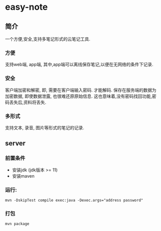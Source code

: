 # easy-note

## 简介
一个方便,安全,支持多笔记形式的云笔记工具.
### 方便
支持web端, app端, 其中,app端可以离线保存笔记,以便在无网络的条件下记录.
### 安全
客户端加密和解密, 即, 需要在客户端输入密码. 才能解码. 保存在服务端的数据为加密数据, 即使数据泄露, 也很难还原原始信息. 这也意味着,没有密码找回功能,密码丢失后,资料将丢失.
### 多形式
支持文本, 录音, 图片等形式的笔记的记录.

## server 

### 前置条件
* 安装jdk (jdk版本 >= 11)
* 安装maven

### 运行:
``` shell
mvn -DskipTest compile exec:java -Dexec.args="address password"
```

### 打包
``` shell
mvn package
```
